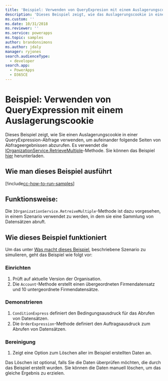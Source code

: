 ```yaml
---
title: 'Beispiel: Verwenden von QueryExpresion mit einem Auslagerungscookie (Common Data Service) | Microsoft Docs'
description: 'Dieses Beispiel zeigt, wie das Auslagerungscookie in einer QueryExpresion verwendet wird'
ms.custom: ''
ms.date: 10/31/2018
ms.reviewer: ''
ms.service: powerapps
ms.topic: samples
author: brandonsimons
ms.author: jdaly
manager: ryjones
search.audienceType:
  - developer
search.app:
  - PowerApps
  - D365CE
---
```

# <a name="sample-use-queryexpression-with-a-paging-cookie"></a>Beispiel: Verwenden von QueryExpression mit einem Auslagerungscookie

<!-- https://docs.microsoft.com/dynamics365/customer-engagement/developer/org-service/sample-use-queryexpression-with-a-paging-cookie -->

Dieses Beispiel zeigt, wie Sie einen Auslagerungscookie in einer QueryExpression-Abfrage verwenden, um aufeinander folgende Seiten von Abfrageergebnissen abzurufen. Es verwendet die [IOrganizationService.RetrieveMultiple](https://docs.microsoft.com/dotnet/api/microsoft.xrm.sdk.iorganizationservice.retrievemultiple?view=dynamics-general-ce-9)-Methode. Sie können das Beispiel [hier](https://github.com/Microsoft/PowerApps-Samples/tree/master/cds/orgsvc/C%23/UseQueryExpressionwithPaging) herunterladen.

## <a name="how-to-run-this-sample"></a>Wie man dieses Beispiel ausführt

[!include[cc-how-to-run-samples](../../includes/cc-how-to-run-samples.md)]

## <a name="what-this-sample-does"></a>Funktionsweise:

Die `IOrganizationService.RetreiveMultiple`-Methode ist dazu vorgesehen, in einem Szenario verwendet zu werden, in dem sie eine Sammlung von Datensätzen abruft.
## <a name="how-this-sample-works"></a>Wie dieses Beispiel funktioniert

Um das unter [Was macht dieses Beispiel](#what-this-sample-does), beschriebene Szenario zu simulieren, geht das Beispiel wie folgt vor:

### <a name="setup"></a>Einrichten

1. Prüft auf aktuelle Version der Organisation.
1. Die `Account`-Methode erstellt einen übergeordneten Firmendatensatz und 10 untergeordnete Firmendatensätze.

### <a name="demonstrate"></a>Demonstrieren

1. `ConditionExpress` definiert den Bedingungsausdruck für das Abrufen von Datensätzen.
1. Die `OrderExpression`-Methode definiert den Auftragsausdruck zum Abrufen von Datensätzen.

### <a name="clean-up"></a>Bereinigung

1. Zeigt eine Option zum Löschen aller im Beispiel erstellten Daten an.

Das Löschen ist optional, falls Sie die Daten überprüfen möchten, die durch das Beispiel erstellt wurden. Sie können die Daten manuell löschen, um das gleiche Ergebnis zu erzielen.
